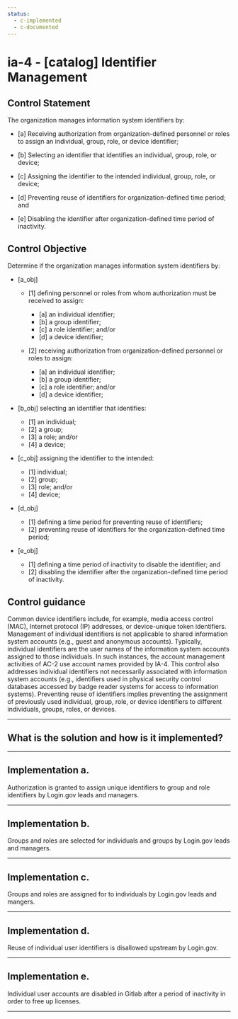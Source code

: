 ```yaml
---
status:
  - c-implemented
  - c-documented
---
```


# ia-4 - \[catalog\] Identifier Management

## Control Statement

The organization manages information system identifiers by:

- \[a\] Receiving authorization from organization-defined personnel or roles to assign an individual, group, role, or device identifier;

- \[b\] Selecting an identifier that identifies an individual, group, role, or device;

- \[c\] Assigning the identifier to the intended individual, group, role, or device;

- \[d\] Preventing reuse of identifiers for organization-defined time period; and

- \[e\] Disabling the identifier after organization-defined time period of inactivity.

## Control Objective

Determine if the organization manages information system identifiers by:

- \[a_obj\]

  - \[1\] defining personnel or roles from whom authorization must be received to assign:

    - \[a\] an individual identifier;
    - \[b\] a group identifier;
    - \[c\] a role identifier; and/or
    - \[d\] a device identifier;

  - \[2\] receiving authorization from organization-defined personnel or roles to assign:

    - \[a\] an individual identifier;
    - \[b\] a group identifier;
    - \[c\] a role identifier; and/or
    - \[d\] a device identifier;

- \[b_obj\] selecting an identifier that identifies:

  - \[1\] an individual;
  - \[2\] a group;
  - \[3\] a role; and/or
  - \[4\] a device;

- \[c_obj\] assigning the identifier to the intended:

  - \[1\] individual;
  - \[2\] group;
  - \[3\] role; and/or
  - \[4\] device;

- \[d_obj\]

  - \[1\] defining a time period for preventing reuse of identifiers;
  - \[2\] preventing reuse of identifiers for the organization-defined time period;

- \[e_obj\]

  - \[1\] defining a time period of inactivity to disable the identifier; and
  - \[2\] disabling the identifier after the organization-defined time period of inactivity.

## Control guidance

Common device identifiers include, for example, media access control (MAC), Internet protocol (IP) addresses, or device-unique token identifiers. Management of individual identifiers is not applicable to shared information system accounts (e.g., guest and anonymous accounts). Typically, individual identifiers are the user names of the information system accounts assigned to those individuals. In such instances, the account management activities of AC-2 use account names provided by IA-4. This control also addresses individual identifiers not necessarily associated with information system accounts (e.g., identifiers used in physical security control databases accessed by badge reader systems for access to information systems). Preventing reuse of identifiers implies preventing the assignment of previously used individual, group, role, or device identifiers to different individuals, groups, roles, or devices.

______________________________________________________________________

## What is the solution and how is it implemented?

<!-- Please leave this section blank and enter implementation details in the parts below. -->

______________________________________________________________________

## Implementation a.

Authorization is granted to assign unique identifiers to group and role identifiers by Login.gov leads and managers.

______________________________________________________________________

## Implementation b.

Groups and roles are selected for individuals and groups by Login.gov leads and managers.  

______________________________________________________________________

## Implementation c.

Groups and roles are assigned for to individuals by Login.gov leads and mangers.

______________________________________________________________________

## Implementation d.

Reuse of individual user identifiers is disallowed upstream by Login.gov.

______________________________________________________________________

## Implementation e.

Individual user accounts are disabled in Gitlab after a period of inactivity in order to free up licenses.  

______________________________________________________________________
